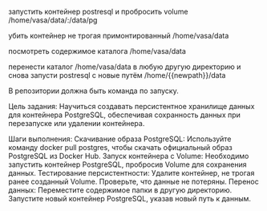 запустить контейнер postresql и пробросить volume /home/vasa/data/:/data/pg

убить контейнер не трогая примонтированный /home/vasa/data

посмотреть содержимое каталога /home/vasa/data

перенести каталог /home/vasa/data в любую другую директорию и снова запусти postresql c новые путём /home/{{newpath}}/data

В репозитории должна быть команда по запуску.

Цель задания:
Научиться создавать персистентное хранилище данных для контейнера PostgreSQL, обеспечивая сохранность данных при перезапуске или удалении контейнера.

Шаги выполнения:
Скачивание образа PostgreSQL:
Используйте команду docker pull postgres, чтобы скачать официальный образ PostgreSQL из Docker Hub.
Запуск контейнера с Volume:
Необходимо запустить контейнер PostgreSQL, пробросив Volume для сохранения данных.
Тестирование персистентности:
Удалите контейнер, не трогая ранее созданный Volume.
Проверьте, что данные не потеряны.
Перенос данных:
Переместите содержимое папки в другую директорию.
Запустите новый контейнер PostgreSQL, указав новый путь к данным.
